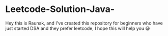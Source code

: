 # Leetcode-Solution-Java-

Hey this is Raunak,
and I've created this repository for beginners who have just started DSA and they prefer  leetcode, I hope this will help you 😀
